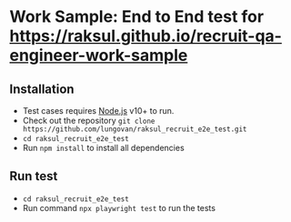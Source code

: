# Work Sample: End to End test for https://raksul.github.io/recruit-qa-engineer-work-sample

## Installation
- Test cases requires [Node.js](https://nodejs.org/) v10+ to run.
- Check out the repository `git clone https://github.com/lungovan/raksul_recruit_e2e_test.git`
- `cd raksul_recruit_e2e_test`
- Run `npm install` to install all dependencies 
## Run test
- `cd raksul_recruit_e2e_test`
- Run command `npx playwright test` to run the tests
